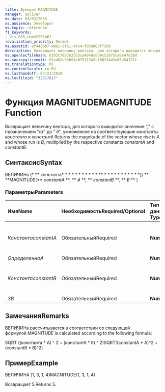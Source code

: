```yaml
---
title: Функция MAGNITUDE
manager: soliver
ms.date: 03/09/2015
ms.audience: Developer
ms.topic: reference
f1_keywords:
- Vis_DSS.chm82251461
localization_priority: Normal
ms.assetid: 9f443687-9861-5f51-94c4-f056805f736b
description: Возвращает величину вектора, для которого выводится значение "," С прозначением "от" до "Б", умноженное на соответствующие константы константа и Константб.
ms.openlocfilehash: 6393c7827e2553ca4948c8b9c51075ca8e4783bd
ms.sourcegitcommit: 8fe462c32b91c87911942c188f3445e85a54137c
ms.translationtype: MT
ms.contentlocale: ru-RU
ms.lasthandoff: 04/23/2019
ms.locfileid: "32317817"
---
```

# <a name="magnitude-function"></a><span data-ttu-id="1b092-103">Функция MAGNITUDE</span><span class="sxs-lookup"><span data-stu-id="1b092-103">MAGNITUDE Function</span></span>

<span data-ttu-id="1b092-104">Возвращает величину вектора, для которого выводится значение "," _с_ прозначением "от" до " _б_", умноженное на соответствующие константы _константа_ и _константб_.</span><span class="sxs-lookup"><span data-stu-id="1b092-104">Returns the magnitude of the vector whose rise is  _A_ and whose run is  _B_, multiplied by the respective constants  _constantA_ and  _constantB_.</span></span> 
  
## <a name="syntax"></a><span data-ttu-id="1b092-105">Синтаксис</span><span class="sxs-lookup"><span data-stu-id="1b092-105">Syntax</span></span>

<span data-ttu-id="1b092-106">ВЕЛИЧИНа (\* \*\* константа\* \* \* \* \* \* \* \* \* \* \* \*\* \* \* \* \* \* \* \* \* \* \* \*]) \*\* \*\*</span><span class="sxs-lookup"><span data-stu-id="1b092-106">MAGNITUDE(\*\* *constantA* \*\*, \*\* *A* \*\*, \*\* *constantB* \*\*, \*\* *B* \*\* )</span></span> 
  
### <a name="parameters"></a><span data-ttu-id="1b092-107">Параметры</span><span class="sxs-lookup"><span data-stu-id="1b092-107">Parameters</span></span>

|<span data-ttu-id="1b092-108">**Имя**</span><span class="sxs-lookup"><span data-stu-id="1b092-108">**Name**</span></span>|<span data-ttu-id="1b092-109">**Необходимость**</span><span class="sxs-lookup"><span data-stu-id="1b092-109">**Required/Optional**</span></span>|<span data-ttu-id="1b092-110">**Тип данных**</span><span class="sxs-lookup"><span data-stu-id="1b092-110">**Data Type**</span></span>|<span data-ttu-id="1b092-111">**Описание**</span><span class="sxs-lookup"><span data-stu-id="1b092-111">**Description**</span></span>|
|:-----|:-----|:-----|:-----|
| <span data-ttu-id="1b092-112">_Константа_</span><span class="sxs-lookup"><span data-stu-id="1b092-112">_constantA_</span></span> <br/> |<span data-ttu-id="1b092-113">Обязательный</span><span class="sxs-lookup"><span data-stu-id="1b092-113">Required</span></span>  <br/> |<span data-ttu-id="1b092-114">**Number**</span><span class="sxs-lookup"><span data-stu-id="1b092-114">**Number**</span></span> <br/> |<span data-ttu-id="1b092-115">Константа, на которой умножается подъем.</span><span class="sxs-lookup"><span data-stu-id="1b092-115">The constant by which to multiply the rise.</span></span>  <br/> |
| <span data-ttu-id="1b092-116">_Определенно_</span><span class="sxs-lookup"><span data-stu-id="1b092-116">_A_</span></span> <br/> |<span data-ttu-id="1b092-117">Обязательный</span><span class="sxs-lookup"><span data-stu-id="1b092-117">Required</span></span>  <br/> |<span data-ttu-id="1b092-118">**Number**</span><span class="sxs-lookup"><span data-stu-id="1b092-118">**Number**</span></span> <br/> |<span data-ttu-id="1b092-119">Подъем.</span><span class="sxs-lookup"><span data-stu-id="1b092-119">The rise.</span></span>  <br/> |
| <span data-ttu-id="1b092-120">_Константб_</span><span class="sxs-lookup"><span data-stu-id="1b092-120">_constantB_</span></span> <br/> |<span data-ttu-id="1b092-121">Обязательный</span><span class="sxs-lookup"><span data-stu-id="1b092-121">Required</span></span>  <br/> |<span data-ttu-id="1b092-122">**Number**</span><span class="sxs-lookup"><span data-stu-id="1b092-122">**Number**</span></span> <br/> |<span data-ttu-id="1b092-123">Константа, на которую умножается выполнение.</span><span class="sxs-lookup"><span data-stu-id="1b092-123">The constant by which to multiply the run.</span></span>  <br/> |
| <span data-ttu-id="1b092-124">_З_</span><span class="sxs-lookup"><span data-stu-id="1b092-124">_B_</span></span> <br/> |<span data-ttu-id="1b092-125">Обязательный</span><span class="sxs-lookup"><span data-stu-id="1b092-125">Required</span></span>  <br/> |<span data-ttu-id="1b092-126">**Number**</span><span class="sxs-lookup"><span data-stu-id="1b092-126">**Number**</span></span> <br/> |<span data-ttu-id="1b092-127">Запуск.</span><span class="sxs-lookup"><span data-stu-id="1b092-127">The run.</span></span>  <br/> |
   
## <a name="remarks"></a><span data-ttu-id="1b092-128">Замечания</span><span class="sxs-lookup"><span data-stu-id="1b092-128">Remarks</span></span>

<span data-ttu-id="1b092-129">ВЕЛИЧИНа рассчитывается в соответствии со следующей формулой:</span><span class="sxs-lookup"><span data-stu-id="1b092-129">MAGNITUDE is calculated according to the following formula:</span></span>
  
<span data-ttu-id="1b092-130">SQRT ((константа \* A) ^ 2 + (константб \* б) ^ 2)</span><span class="sxs-lookup"><span data-stu-id="1b092-130">SQRT((constantA \* A)^2 + (constantB \* B)^2)</span></span>
  
## <a name="example"></a><span data-ttu-id="1b092-131">Пример</span><span class="sxs-lookup"><span data-stu-id="1b092-131">Example</span></span>

<span data-ttu-id="1b092-132">ВЕЛИЧИНА (1, 3, 1, 4)</span><span class="sxs-lookup"><span data-stu-id="1b092-132">MAGNITUDE(1, 3, 1, 4)</span></span> 
  
<span data-ttu-id="1b092-133">Возвращает 5.</span><span class="sxs-lookup"><span data-stu-id="1b092-133">Returns 5.</span></span> 
  

